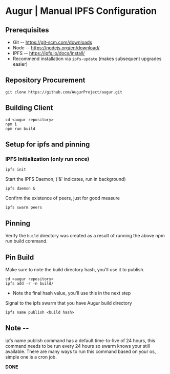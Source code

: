# Augur | Manual IPFS Configuration

## Prerequisites
* Git -- https://git-scm.com/downloads
* Node -- https://nodejs.org/en/download/
* IPFS -- https://ipfs.io/docs/install/
 * Recommend installation via `ipfs-update` (makes subsequent upgrades easier)

## Repository Procurement

    git clone https://github.com/AugurProject/augur.git

## Building Client

    cd <augur repository>
    npm i
    npm run build

## Setup for ipfs and pinning

### IPFS Initialization (only run once)

    ipfs init
    
Start the IPFS Daemon, ('&' indicates, run in background)

    ipfs daemon & 

Confirm the existence of peers, just for good measure

    ipfs swarm peers


## Pinning

Verify the `build` directory was created as a result of running the above npm run build command.  

## Pin Build

Make sure to note the build directory hash, you'll use it to publish.

    cd <augur repository>
    ipfs add -r -n build/

* Note the final hash value, you'll use this in the next step

Signal to the ipfs swarm that you have Augur build directory

    ipfs name publish <build hash>

## Note -- 

ipfs name publish command has a default time-to-live of 24 hours, this command needs to be run every 24 hours so swarm knows your still available. There are many ways to run this command based on your os, simple one is a cron job. 

**DONE**
